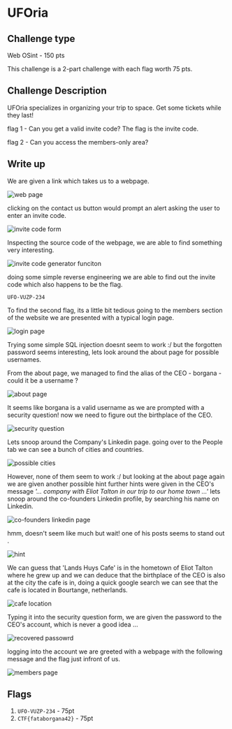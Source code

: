 # UFOria

## Challenge type 

Web OSint - 150 pts

This challenge is a 2-part challenge with each flag worth 75 pts.

## Challenge Description

UFOria specializes in organizing your trip to space. Get some tickets while they last!

flag 1 - Can you get a valid invite code? The flag is the invite code.

flag 2 - Can you access the members-only area?

## Write up

We are given a link which takes us to a webpage.

![web page](res/webpage.jpg)

clicking on the contact us button would prompt an alert asking the user to enter an invite code.

![invite code form](res/invitecodeform.jpg)

Inspecting the source code of the webpage, we are able to find something very interesting.

![invite code generator funciton](res/invitecodegen.jpg)

doing some simple reverse engineering we are able to find out the invite code which also happens to be the flag.

```
UFO-VUZP-234
```

To find the second flag, its a little bit tedious going to the members section of the website we are presented with a typical login page. 

![login page](res/loginpage.jpg)

Trying some simple SQL injection doesnt seem to work :/ but the forgotten password seems interesting, lets look around the about page for possible usernames.

From the about page, we managed to find the alias of the CEO - borgana - could it be a username ? 

![about page](res/aboutpage.jpg)

It seems like borgana is a valid username as we are prompted with a security question! now we need to figure out the birthplace of the CEO.

![security question](res/securityquestion.jpg)

Lets snoop around the Company's Linkedin page. going over to the People tab we can see a bunch of cities and countries.

![possible cities](res/possiblecities.jpg)

However, none of them seem to work :/ but looking at the about page again we are given another possible hint further hints were given in the CEO's message _'... company with Eliot Talton in our trip to our home town ...'_ lets snoop around the co-founders Linkedin profile, by searching his name on Linkedin.

![co-founders linkedin page](res/cofounderlinkedin.jpg)

hmm, doesn't seem like much but wait! one of his posts seems to stand out .

![hint](res/hint.jpg)

We can guess that 'Lands Huys Cafe' is in the hometown of Eliot Talton where he grew up and we can deduce that the birthplace of the CEO is also at the city the cafe is in, doing a quick google search we can see that the cafe is located in Bourtange, netherlands.

![cafe location](res/cafelocation.jpg)

Typing it into the security question form, we are given the password to the CEO's account, which is never a good idea ...

![recovered passowrd](res/recoveredpwd.jpg)

logging into the account we are greeted with a webpage with the following message and the flag just infront of us.

![members page](res/memberspage.jpg)

## Flags

1. `UFO-VUZP-234` - 75pt
2.  `CTF{fataborgana42}` - 75pt